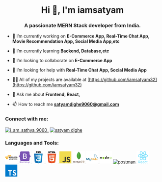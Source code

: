 <h1 align="center">Hi 👋, I'm iamsatyam</h1>
<h3 align="center">A passionate MERN Stack developer from India.</h3>

- 🔭 I’m currently working on **E-Commerce App, Real-Time Chat App, Movie Recommendation App, Social Media App,etc**

- 🌱 I’m currently learning **Backend, Database,etc**

- 👯 I’m looking to collaborate on **E-Commerce App**

- 🤝 I’m looking for help with **Real-Time Chat App, Social Media App**

- 👨‍💻 All of my projects are available at [https://github.com/iamsatyam32](https://github.com/iamsatyam32)

- 💬 Ask me about **Frontend, React,**

- 📫 How to reach me **satyamdighe9060@gmail.com**

<h3 align="left">Connect with me:</h3>
<p align="left">
<a href="https://instagram.com/i_am_sathya_9060_" target="blank"><img align="center" src="https://cdn-icons-png.flaticon.com/512/174/174855.png" alt="i_am_sathya_9060_" height="40" width="40" /></a>     <a href="https://www.linkedin.com/in/satyam-dighe-a41989229" target="blank"><img align="center" src="https://cdn-icons.flaticon.com/png/512/2504/premium/2504923.png?token=exp=1644392435~hmac=7a5d72f4318eeb60951f5c0dc90038cc" alt="satyam dighe" height="40" width="40" /></a>
</p>

<h3 align="left">Languages and Tools:</h3>
<p align="left">  <a href="https://aws.amazon.com" target="_blank" rel="noreferrer"> <img src="https://raw.githubusercontent.com/devicons/devicon/master/icons/amazonwebservices/amazonwebservices-original-wordmark.svg" alt="aws" width="40" height="40"/> </a> <a href="https://getbootstrap.com" target="_blank" rel="noreferrer"> <img src="https://raw.githubusercontent.com/devicons/devicon/master/icons/bootstrap/bootstrap-plain-wordmark.svg" alt="bootstrap" width="40" height="40"/> </a> <a href="https://www.w3schools.com/css/" target="_blank" rel="noreferrer"> <img src="https://raw.githubusercontent.com/devicons/devicon/master/icons/css3/css3-original-wordmark.svg" alt="css3" width="40" height="40"/> </a> <a href="https://www.w3.org/html/" target="_blank" rel="noreferrer"> <img src="https://raw.githubusercontent.com/devicons/devicon/master/icons/html5/html5-original-wordmark.svg" alt="html5" width="40" height="40"/> </a> <a href="https://developer.mozilla.org/en-US/docs/Web/JavaScript" target="_blank" rel="noreferrer"> <img src="https://raw.githubusercontent.com/devicons/devicon/master/icons/javascript/javascript-original.svg" alt="javascript" width="40" height="40"/> </a> <a href="https://www.mongodb.com/" target="_blank" rel="noreferrer"> <img src="https://raw.githubusercontent.com/devicons/devicon/master/icons/mongodb/mongodb-original-wordmark.svg" alt="mongodb" width="40" height="40"/> </a> <a href="https://www.mysql.com/" target="_blank" rel="noreferrer"> <img src="https://raw.githubusercontent.com/devicons/devicon/master/icons/mysql/mysql-original-wordmark.svg" alt="mysql" width="40" height="40"/> </a> <a href="https://nodejs.org" target="_blank" rel="noreferrer"> <img src="https://raw.githubusercontent.com/devicons/devicon/master/icons/nodejs/nodejs-original-wordmark.svg" alt="nodejs" width="40" height="40"/> </a> <a href="https://postman.com" target="_blank" rel="noreferrer"> <img src="https://www.vectorlogo.zone/logos/getpostman/getpostman-icon.svg" alt="postman" width="40" height="40"/> </a> <a href="https://reactjs.org/" target="_blank" rel="noreferrer"> <img src="https://raw.githubusercontent.com/devicons/devicon/master/icons/react/react-original-wordmark.svg" alt="react" width="40" height="40"/> </a> <a href="https://www.typescriptlang.org/" target="_blank" rel="noreferrer"> <img src="https://raw.githubusercontent.com/devicons/devicon/master/icons/typescript/typescript-original.svg" alt="typescript" width="40" height="40"/> </a> </p>
